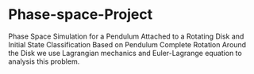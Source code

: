 # Phase-space-Project
Phase Space Simulation for a Pendulum Attached to a Rotating Disk and Initial State Classification Based on Pendulum Complete Rotation Around the Disk
we use Lagrangian mechanics and Euler-Lagrange equation to analysis this problem. 
